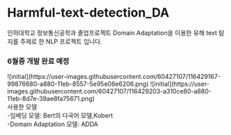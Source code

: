 # Harmful-text-detection_DA
인하대학교 정보통신공학과 졸업프로젝트
Domain Adaptation을 이용한 유해 text 탐지를 주제로 한 NLP 프로젝트 입니다.
<h3>6월중 개발 완료 예정</h3>
![initial](https://user-images.githubusercontent.com/60427107/116429167-99876680-a880-11eb-8557-5e95e06e6206.png)
![initial](https://user-images.githubusercontent.com/60427107/116429203-a310ce80-a880-11eb-8d7e-39ae8fa75671.png)
<br>
사용한 모델<br>
-임베딩 모델: Bert의 다국어 모델,Kobert<br>
-Domain Adaptation 모델: ADDA
